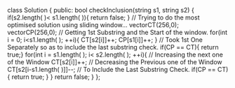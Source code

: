 class Solution {
public:
bool checkInclusion(string s1, string s2) {
if(s2.length( )< s1.length( )){
return false;
}
// Trying to do the most optimised solution using sliding window...
vector<int>CT(256,0);
vector<int>CP(256,0);
// Getting 1st Substring and the Start of the window.
for(int i = 0; i<s1.length( ); ++i){
CT[s2[i]]++;
CP[s1[i]]++;
}
// Took 1st One Separately so as to include the last substring check.
if(CP == CT){ return true;}
for(int i = s1.length( ); i< s2.length( ); ++i){
// Increasing the next one of the Window
CT[s2[i]]++;
// Decreasing the Previous one of the Window
CT[s2[i-s1.length( )]]--;
// To Include the Last Substring Check.
if(CP == CT){
return true;
}
}
return false;
}
};